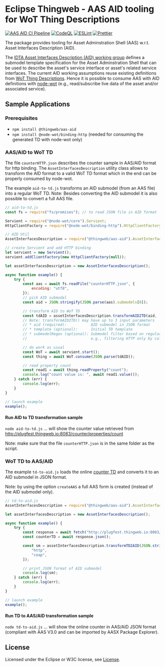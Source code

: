 # Eclipse Thingweb - AAS AID tooling for WoT Thing Descriptions

[![AAS AID CI Pipeline](https://github.com/eclipse-thingweb/td-tools/actions/workflows/ci-aas-aid.yaml/badge.svg)](https://github.com/eclipse-thingweb/td-tools/actions/workflows/ci-aas-aid.yaml)
[![CodeQL](https://github.com/eclipse-thingweb/td-tools/actions/workflows/codeql-analysis.yml/badge.svg)](https://github.com/eclipse-thingweb/td-tools/actions/workflows/codeql-analysis.yml)
[![ESLint](https://github.com/eclipse-thingweb/td-tools/actions/workflows/eslint.yml/badge.svg)](https://github.com/eclipse-thingweb/td-tools/actions/workflows/eslint.yml)
[![Prettier](https://github.com/eclipse-thingweb/td-tools/actions/workflows/prettier.yml/badge.svg)](https://github.com/eclipse-thingweb/td-tools/actions/workflows/prettier.yml)

The package provides tooling for Asset Adminstration Shell (AAS) w.r.t. Asset Interfaces Description (AID).

The [IDTA Asset Interfaces Description (AID) working group](https://github.com/admin-shell-io/submodel-templates/tree/main/development/Asset%20Interface%20Description/1/0) defines a submodel template specification for the Asset Adminstration Shell that can be used to describe the asset's service interface or asset's related service interfaces. The current AID working assumptions reuse existing definitions from [WoT Thing Descriptions](https://www.w3.org/TR/wot-thing-description11/). Hence it is possible to consume AAS with AID definitions with [node-wot](https://github.com/eclipse-thingweb/node-wot) (e.g., read/subscribe live data of the asset and/or associated service).

## Sample Applications

### Prerequisites

-   `npm install @thingweb/aas-aid`
-   `npm install @node-wot/binding-http` (needed for consuming the generated TD with node-wot only)

### AAS/AID to WoT TD

The file `counterHTTP.json` describes the counter sample in AAS/AID format for http binding. The `AssetInterfacesDescription` utility class allows to transform the AID format to a valid WoT TD format which in the end can be properly consumed by node-wot.

The example `aid-to-td.js` transforms an AID submodel (from an AAS file) into a regular WoT TD.
Note: Besides converting the AID submodel it is also possible to convert a full AAS file.

```js
// aid-to-td.js
const fs = require("fs/promises"); // to read JSON file in AID format

Servient = require("@node-wot/core").Servient;
HttpClientFactory = require("@node-wot/binding-http").HttpClientFactory;

// AID Util
AssetInterfacesDescription = require("@thingweb/aas-aid").AssetInterfacesDescription;

// create Servient and add HTTP binding
let servient = new Servient();
servient.addClientFactory(new HttpClientFactory(null));

let assetInterfacesDescription = new AssetInterfacesDescription();

async function example() {
    try {
        const aas = await fs.readFile("counterHTTP.json", {
            encoding: "utf8",
        });
        // pick AID submodel
        const aid = JSON.stringify(JSON.parse(aas).submodels[0]);

        // transform AID to WoT TD
        const tdAID = assetInterfacesDescription.transformAID2TD(aid, `{"title": "counter"}`);
        // Note: transformAID2TD() may have up to 3 input parameters
        // * aid (required):           AID submodel in JSON format
        // * template (optional):      Initial TD template
        // * submodelRegex (optional): Submodel filter based on regular expression
        //                             e.g., filtering HTTP only by calling transformAAS2TD(aas, `{}`, "HTTP")

        // do work as usual
        const WoT = await servient.start();
        const thing = await WoT.consume(JSON.parse(tdAID));

        // read property count
        const read1 = await thing.readProperty("count");
        console.log("count value is: ", await read1.value());
    } catch (err) {
        console.log(err);
    }
}

// launch example
example();
```

#### Run AID to TD transformation sample

`node aid-to-td.js`
... will show the counter value retrieved from http://plugfest.thingweb.io:8083/counter/properties/count

Note: make sure that the file `counterHTTP.json` is in the same folder as the script.

### WoT TD to AAS/AID

The example `td-to-aid.js` loads the online [counter TD](http://plugfest.thingweb.io:8083/counter/) and converts it to an AID submodel in JSON format.

Note: by using the option `createAAS` a full AAS form is created (instead of the AID submodel only).

```js
// td-to-aid.js
AssetInterfacesDescription = require("@thingweb/aas-aid").AssetInterfacesDescription;

let assetInterfacesDescription = new AssetInterfacesDescription();

async function example() {
    try {
        const response = await fetch("http://plugfest.thingweb.io:8083/counter");
        const counterTD = await response.json();

        const sm = assetInterfacesDescription.transformTD2AID(JSON.stringify(counterTD), { createAAS: true }, [
            "http",
            "coap",
        ]);

        // print JSON format of AID submodel
        console.log(sm);
    } catch (err) {
        console.log(err);
    }
}

// launch example
example();
```

#### Run TD to AAS/AID transformation sample

`node td-to-aid.js`
... will show the online counter in AAS/AID JSON format (compliant with AAS V3.0 and can be imported by AASX Package Explorer).

## License

Licensed under the Eclipse or W3C license, see [License](https://github.com/eclipse-thingweb/td-tools/blob/main/LICENSE.md).
